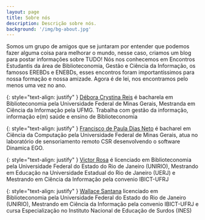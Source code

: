 ```yaml
---
layout: page
title: Sobre nós
description: Descrição sobre nós.
background: '/img/bg-about.jpg'
---
```


Somos um grupo de amigos que se juntaram por entender que podemos fazer alguma coisa para melhorar o mundo, nesse caso, criamos um blog para postar informações sobre TUDO! 
Nós nos conhecemos em Encontros Estudantis da área de Biblioteconomia, Gestão e Ciência da Informação, os famosos EREBDs e ENEBDs, esses encontros foram importantíssimos para nossa formação e nossa amizade. Agora é de lei, nos encontramos pelo menos uma vez no ano.

{: style="text-align: justify" }
[Débora Crystina Reis](http://lattes.cnpq.br/8991339927186146) é bacharela em Biblioteconomia pela Universidade Federal de Minas Gerais, Mestranda em Ciência da Informação pela UFMG. Trabalha com gestão da informação, informação e(m) saúde e ensino de Biblioteconomia

{: style="text-align: justify" }
[Francisco de Paula Dias Neto](http://lattes.cnpq.br/4018464616656797) é bacharel em Ciência da Computação pela Universidade Federal de Minas Gerais, atua no laboratório de sensoriamento remoto CSR desenvolvendo o software Dinamica EGO.

{: style="text-align: justify" }
[Victor Rosa](http://lattes.cnpq.br/4914431334459165) é licenciado em Biblioteconomia pela Universidade Federal do Estado do Rio de Janeiro (UNIRIO), Mestrando em Educação na Universidade Estadual do Rio de Janeiro (UERJ) e Mestrando em Ciência da Informação pela convenio IBICT-UFRJ

{: style="text-align: justify" }
[Wallace Santana](http://lattes.cnpq.br/5546721495967112) licenciado em Biblioteconomia pela Universidade Federal do Estado do Rio de Janeiro (UNIRIO), Mestrando em Ciência da Informação pela convenio IBICT-UFRJ e cursa Especialização no Instituto Nacional de Educação de Surdos (INES)
